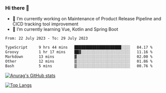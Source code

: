 ### Hi there 👋

- 🔭 I’m currently working on Maintenance of Product Release Pipeline and CICD tracking tool improvement
- 🌱 I’m currently learning Vue, Kotlin and Spring Boot

<!--START_SECTION:waka-->

```txt
From: 22 July 2023 - To: 29 July 2023

TypeScript     9 hrs 44 mins   █████████████████████░░░░   84.17 %
Groovy         1 hr 17 mins    ██▓░░░░░░░░░░░░░░░░░░░░░░   11.16 %
Markdown       13 mins         ▓░░░░░░░░░░░░░░░░░░░░░░░░   02.00 %
Other          12 mins         ▒░░░░░░░░░░░░░░░░░░░░░░░░   01.86 %
Bash           5 mins          ▒░░░░░░░░░░░░░░░░░░░░░░░░   00.76 %
```

<!--END_SECTION:waka-->

[![Anurag's GitHub stats](https://github-readme-stats.vercel.app/api?username=yunhao981&show_icons=true&theme=solarized-dark)](https://github.com/anuraghazra/github-readme-stats)

[![Top Langs](https://github-readme-stats.vercel.app/api/top-langs/?username=yunhao981&theme=solarized-dark&layout=compact)](https://github.com/anuraghazra/github-readme-stats)

<!--
**yunhao981/yunhao981** is a ✨ _special_ ✨ repository because its `README.md` (this file) appears on your GitHub profile.

Here are some ideas to get you started:

- 🔭 I’m currently working on Maintenance of Release Pipeline and CICD tracking tool improvement
- 🌱 I’m currently learning Vue, Kotlin and Spring Boot
- 👯 I’m looking to collaborate on ...
- 🤔 I’m looking for help with ...
- 💬 Ask me about ...
- 📫 How to reach me: ...
- 😄 Pronouns: ...
- ⚡ Fun fact: ...
-->


